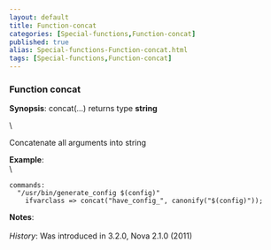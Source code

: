 ```yaml
---
layout: default
title: Function-concat
categories: [Special-functions,Function-concat]
published: true
alias: Special-functions-Function-concat.html
tags: [Special-functions,Function-concat]
---
```


### Function concat

**Synopsis**: concat(...) returns type **string**

\

Concatenate all arguments into string

**Example**:\
 \

~~~~ {.verbatim}
commands:
  "/usr/bin/generate_config $(config)"
    ifvarclass => concat("have_config_", canonify("$(config)"));
~~~~

**Notes**:\
 \
 *History*: Was introduced in 3.2.0, Nova 2.1.0 (2011)
